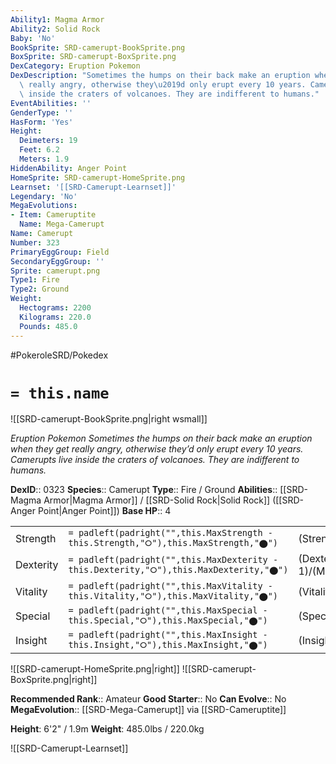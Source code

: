```yaml
---
Ability1: Magma Armor
Ability2: Solid Rock
Baby: 'No'
BookSprite: SRD-camerupt-BookSprite.png
BoxSprite: SRD-camerupt-BoxSprite.png
DexCategory: Eruption Pokemon
DexDescription: "Sometimes the humps on their back make an eruption when they get\
  \ really angry, otherwise they\u2019d only erupt every 10 years. Camerupts live\
  \ inside the craters of volcanoes. They are indifferent to humans."
EventAbilities: ''
GenderType: ''
HasForm: 'Yes'
Height:
  Deimeters: 19
  Feet: 6.2
  Meters: 1.9
HiddenAbility: Anger Point
HomeSprite: SRD-camerupt-HomeSprite.png
Learnset: '[[SRD-Camerupt-Learnset]]'
Legendary: 'No'
MegaEvolutions:
- Item: Cameruptite
  Name: Mega-Camerupt
Name: Camerupt
Number: 323
PrimaryEggGroup: Field
SecondaryEggGroup: ''
Sprite: camerupt.png
Type1: Fire
Type2: Ground
Weight:
  Hectograms: 2200
  Kilograms: 220.0
  Pounds: 485.0
---
```


#PokeroleSRD/Pokedex

# `= this.name`

![[SRD-camerupt-BookSprite.png|right wsmall]]

*Eruption Pokemon*
*Sometimes the humps on their back make an eruption when they get really angry, otherwise they’d only erupt every 10 years. Camerupts live inside the craters of volcanoes. They are indifferent to humans.*

**DexID**:: 0323
**Species**:: Camerupt
**Type**:: Fire / Ground
**Abilities**:: [[SRD-Magma Armor|Magma Armor]] / [[SRD-Solid Rock|Solid Rock]] ([[SRD-Anger Point|Anger Point]])
**Base HP**:: 4

|           |                                                                                        |                                          |
| --------- | -------------------------------------------------------------------------------------- | ---------------------------------------- |
| Strength  | `= padleft(padright("",this.MaxStrength - this.Strength,"⭘"),this.MaxStrength,"⬤")`    | (Strength::3)/(MaxStrength::6)   |
| Dexterity | `= padleft(padright("",this.MaxDexterity - this.Dexterity,"⭘"),this.MaxDexterity,"⬤")` | (Dexterity:: 1)/(MaxDexterity::3) |
| Vitality  | `= padleft(padright("",this.MaxVitality - this.Vitality,"⭘"),this.MaxVitality,"⬤")`    | (Vitality::2)/(MaxVitality::5)   |
| Special   | `= padleft(padright("",this.MaxSpecial - this.Special,"⭘"),this.MaxSpecial,"⬤")`       | (Special::3)/(MaxSpecial::6)     |
| Insight   | `= padleft(padright("",this.MaxInsight - this.Insight,"⭘"),this.MaxInsight,"⬤")`       | (Insight::2)/(MaxInsight::5)     |

![[SRD-camerupt-HomeSprite.png|right]]
![[SRD-camerupt-BoxSprite.png|right]]

**Recommended Rank**:: Amateur
**Good Starter**:: No
**Can Evolve**:: No
**MegaEvolution**:: [[SRD-Mega-Camerupt]]
via [[SRD-Cameruptite]]

**Height**: 6'2" / 1.9m
**Weight**: 485.0lbs / 220.0kg

![[SRD-Camerupt-Learnset]]
